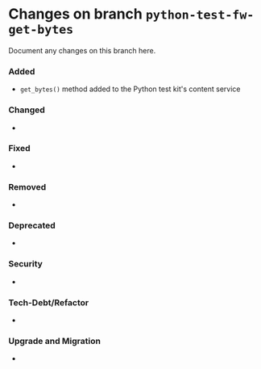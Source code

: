 # Changes on branch `python-test-fw-get-bytes`
Document any changes on this branch here.
### Added
- `get_bytes()` method added to the Python test kit's content service

### Changed
- 

### Fixed
- 

### Removed
- 

### Deprecated
- 

### Security
- 

### Tech-Debt/Refactor
- 

### Upgrade and Migration
- 

